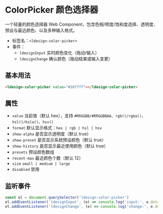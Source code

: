 # ColorPicker 颜色选择器

一个轻量的颜色选择器 Web Component，包含色相/明度/饱和度选择、透明度、预设与最近颜色、以及多种输入格式。

- 标签名：`<ldesign-color-picker>`
- 事件：
  - `ldesignInput` 实时颜色变化（拖动/输入）
  - `ldesignChange` 确认颜色（拖动结束或输入变更）

## 基本用法

```html
<ldesign-color-picker value="#1677ff"></ldesign-color-picker>
```

## 属性

- `value` 当前值（默认 hex），支持 `#RRGGBB/#RRGGBBAA`、`rgb()/rgba()`、`hsl()/hsla()`、`hsv()`
- `format` 默认显示格式：`hex | rgb | hsl | hsv`
- `show-alpha` 是否显示透明度（默认 true）
- `show-preset` 是否显示系统预设颜色（默认 true）
- `show-history` 是否显示最近使用颜色（默认 true）
- `presets` 预设颜色数组
- `recent-max` 最近颜色个数（默认 12）
- `size` `small | medium | large`
- `disabled` 禁用

## 监听事件

```js
const el = document.querySelector('ldesign-color-picker')
el.addEventListener('ldesignInput', (e) => console.log('input:', e.detail))
el.addEventListener('ldesignChange', (e) => console.log('change:', e.detail))
```